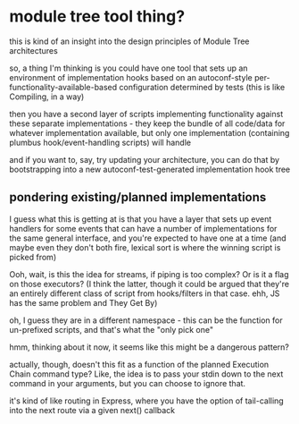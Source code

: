 # module tree tool thing?

this is kind of an insight into the design principles of Module Tree architectures

so, a thing I'm thinking is you could have one tool that sets up an environment of implementation hooks based on an autoconf-style per-functionality-available-based configuration determined by tests (this is like Compiling, in a way)

then you have a second layer of scripts implementing functionality against these separate implementations - they keep the bundle of all code/data for whatever implementation available, but only one implementation (containing plumbus hook/event-handling scripts) will handle

and if you want to, say, try updating your architecture, you can do that by bootstrapping into a new autoconf-test-generated implementation hook tree

## pondering existing/planned implementations

I guess what this is getting at is that you have a layer that sets up event handlers for some events that can have a number of implementations for the same general interface, and you're expected to have one at a time (and maybe even they don't both fire, lexical sort is where the winning script is picked from)

Ooh, wait, is this the idea for streams, if piping is too complex? Or is it a flag on those executors? (I think the latter, though it could be argued that they're an entirely different class of script from hooks/filters in that case. ehh, JS has the same problem and They Get By)

oh, I guess they are in a different namespace - this can be the function for un-prefixed scripts, and that's what the "only pick one" 

hmm, thinking about it now, it seems like this might be a dangerous pattern?

actually, though, doesn't this fit as a function of the planned Execution Chain command type? Like, the idea is to pass your stdin down to the next command in your arguments, but you can choose to ignore that.

it's kind of like routing in Express, where you have the option of tail-calling into the next route via a given next() callback
